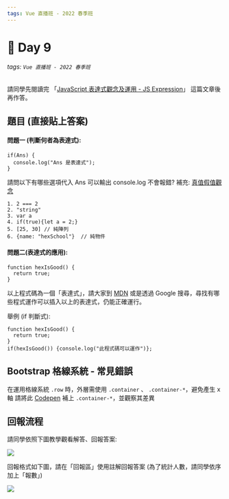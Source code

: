 ```yaml
---
tags: Vue 直播班 - 2022 春季班
---
```


# 🏅 Day 9
###### tags: `Vue 直播班 - 2022 春季班`

請同學先閱讀完 「[JavaScript 表達式觀念及運用 - JS Expression](https://wcc723.github.io/development/2020/09/17/js-expression/)」 這篇文章後再作答。

題目 (直接貼上答案)
---
#### 問題一 (判斷何者為表達式):

```js=
if(Ans) {
  console.log("Ans 是表達式");
}
```

請問以下有哪些選項代入 Ans 可以輸出 console.log 不會報錯? 
補充: [真值假值觀念](https://developer.mozilla.org/zh-CN/docs/Glossary/Truthy)

```
1. 2 === 2
2. "string"
3. var a 
4. if(true){let a = 2;}
5. [25, 30] // 純陣列
6. {name: "hexSchool"}  // 純物件
```

#### 問題二(表達式的應用):
```js=
function hexIsGood() {
  return true;
}
```

以上程式碼為一個「表達式」，請大家到 [MDN](https://developer.mozilla.org/en-US/) 或是透過 Google 搜尋，尋找有哪些程式運作可以插入以上的表達式，仍能正確運行。

舉例 (if 判斷式):
```js=
function hexIsGood() {
  return true;
}
if(hexIsGood()) {console.log("此程式碼可以運作")};
```


Bootstrap 格線系統 - 常見錯誤
---
在運用格線系統 `.row` 時，外層需使用 `.container` 、 `.container-*`，避免產生 x 軸
請將此 [Codepen](https://codepen.io/Bingbingboom/pen/yLodLqP?editors=1010) 補上 `.container-*`，並觀察其差異

回報流程
---
請同學依照下圖教學觀看解答、回報答案:

![](https://i.imgur.com/QtL8zEW.png)

回報格式如下圖，請在「回報區」使用註解回報答案 (為了統計人數，請同學依序加上「報數」)

![](https://i.imgur.com/L7kyew8.png)

<!-- 解答
// 解法一
function addResident(obj, res1, res2) {
    townData = {...obj};
    townData.resident.push(res1);
    townData.resident.push(res2);
}

// 解法二
function addResident(obj, res1, res2) {
    townData = Object.assign({}, obj);
    townData.resident.push(res1, res2); // push 可推入多個值
}

// 解法三
function addResident(obj, ...res) {
    townData = Object.assign({}, obj);
    townData.resident.push(...res);
}

- Bootstrap -
將 ... 改為 .container、.container-fluid、.container-sm .. 都可以

-->